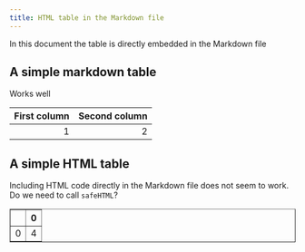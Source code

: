 ```yaml
---
title: HTML table in the Markdown file
---
```


In this document the table is directly embedded in the Markdown file

## A simple markdown table

Works well

| First column | Second column |
| -----------: | ------------: |
|            1 |             2 |


## A simple HTML table

Including HTML code directly in the Markdown file does not seem to work. Do we need to call `safeHTML`?

<div>
<table border="1" class="dataframe">
  <thead>
    <tr style="text-align: right;">
      <th></th>
      <th>0</th>
    </tr>
  </thead>
  <tbody>
    <tr>
      <td>0</td>
      <td>4</td>
    </tr>
  </tbody>
</table>
</div>